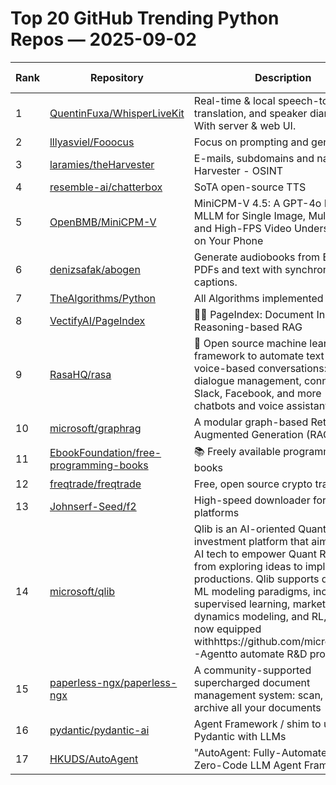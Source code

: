 # Top 20 GitHub Trending Python Repos — 2025-09-02

| Rank | Repository | Description | Stars Today |
|------|------------|-------------|-------------|
| 1 | [QuentinFuxa/WhisperLiveKit](https://github.com/QuentinFuxa/WhisperLiveKit) | Real-time & local speech-to-text, translation, and speaker diarization. With server & web UI. | 1,415 |
| 2 | [lllyasviel/Fooocus](https://github.com/lllyasviel/Fooocus) | Focus on prompting and generating | 21 |
| 3 | [laramies/theHarvester](https://github.com/laramies/theHarvester) | E-mails, subdomains and names Harvester - OSINT | 278 |
| 4 | [resemble-ai/chatterbox](https://github.com/resemble-ai/chatterbox) | SoTA open-source TTS | 401 |
| 5 | [OpenBMB/MiniCPM-V](https://github.com/OpenBMB/MiniCPM-V) | MiniCPM-V 4.5: A GPT-4o Level MLLM for Single Image, Multi Image and High-FPS Video Understanding on Your Phone | 214 |
| 6 | [denizsafak/abogen](https://github.com/denizsafak/abogen) | Generate audiobooks from EPUBs, PDFs and text with synchronized captions. | 95 |
| 7 | [TheAlgorithms/Python](https://github.com/TheAlgorithms/Python) | All Algorithms implemented in Python | 494 |
| 8 | [VectifyAI/PageIndex](https://github.com/VectifyAI/PageIndex) | 📄🧠 PageIndex: Document Index for Reasoning-based RAG | 164 |
| 9 | [RasaHQ/rasa](https://github.com/RasaHQ/rasa) | 💬 Open source machine learning framework to automate text- and voice-based conversations: NLU, dialogue management, connect to Slack, Facebook, and more - Create chatbots and voice assistants | 27 |
| 10 | [microsoft/graphrag](https://github.com/microsoft/graphrag) | A modular graph-based Retrieval-Augmented Generation (RAG) system | 62 |
| 11 | [EbookFoundation/free-programming-books](https://github.com/EbookFoundation/free-programming-books) | 📚 Freely available programming books | 122 |
| 12 | [freqtrade/freqtrade](https://github.com/freqtrade/freqtrade) | Free, open source crypto trading bot | 61 |
| 13 | [Johnserf-Seed/f2](https://github.com/Johnserf-Seed/f2) | High-speed downloader for multiple platforms | 61 |
| 14 | [microsoft/qlib](https://github.com/microsoft/qlib) | Qlib is an AI-oriented Quant investment platform that aims to use AI tech to empower Quant Research, from exploring ideas to implementing productions. Qlib supports diverse ML modeling paradigms, including supervised learning, market dynamics modeling, and RL, and is now equipped withhttps://github.com/microsoft/RD-Agentto automate R&D process. | 150 |
| 15 | [paperless-ngx/paperless-ngx](https://github.com/paperless-ngx/paperless-ngx) | A community-supported supercharged document management system: scan, index and archive all your documents | 250 |
| 16 | [pydantic/pydantic-ai](https://github.com/pydantic/pydantic-ai) | Agent Framework / shim to use Pydantic with LLMs | 42 |
| 17 | [HKUDS/AutoAgent](https://github.com/HKUDS/AutoAgent) | "AutoAgent: Fully-Automated and Zero-Code LLM Agent Framework" | 64 |

